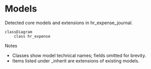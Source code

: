 # Models

Detected core models and extensions in hr_expense_journal.

```mermaid
classDiagram
    class hr_expense
```

Notes
- Classes show model technical names; fields omitted for brevity.
- Items listed under _inherit are extensions of existing models.
